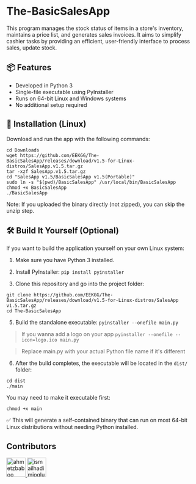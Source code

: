 # The-BasicSalesApp
This program manages the stock status of items in a store's inventory, maintains a price list, and generates sales invoices. It aims to simplify cashier tasks by providing an efficient, user-friendly interface to process sales, update stock.

## 📦 Features

- Developed in Python 3
- Single-file executable using PyInstaller
- Runs on 64-bit Linux and Windows systems
- No additional setup required

## 🚀 Installation (Linux)

Download and run the app with the following commands:

```
cd Downloads
wget https://github.com/EEKGG/The-BasicSalesApp/releases/download/v1.5-for-Linux-distros/SalesApp.v1.5.tar.gz
tar -xzf SalesApp.v1.5.tar.gz
cd "SalesApp v1.5/BasicSalesApp v1.5(Portable)"
sudo ln -s "$(pwd)/BasicSalesApp" /usr/local/bin/BasicSalesApp
chmod +x BasicSalesApp
./BasicSalesApp
```


Note: If you uploaded the binary directly (not zipped), you can skip the unzip step.

## 🛠️ Build It Yourself (Optional)

If you want to build the application yourself on your own Linux system:

1. Make sure you have Python 3 installed.

2. Install PyInstaller:
`pip install pyinstaller`

3. Clone this repository and go into the project folder:
```
git clone https://github.com/EEKGG/The-BasicSalesApp/releases/download/v1.5-for-Linux-distros/SalesApp v1.5.tar.gz
cd The-BasicSalesApp
```

5. Build the standalone executable: 
`pyinstaller --onefile main.py`

> If you wanna add a logo on your app
`pyinstaller --onefile --icon=logo.ico main.py`

> Replace main.py with your actual Python file name if it's different

6. After the build completes, the executable will be located in the `dist/` folder:
```
cd dist
./main
```
You may need to make it executable first:

`chmod +x main`

✅ This will generate a self-contained binary that can run on most 64-bit Linux distributions without needing Python installed.

## Contributors

<a href="https://github.com/ahmetzbaboo">
  <img src="https://avatars.githubusercontent.com/ahmetzbaboo?v=4" width="50px" alt="ahmetzbaboo"/>
</a>
<a href="https://github.com/ismailhadimioglu">
  <img src="https://avatars.githubusercontent.com/ismailhadimioglu?v=4" width="50px" alt="ismailhadimioglu"/>
</a>


